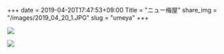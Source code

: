 +++
date  = 2019-04-20T17:47:53+09:00
Title = "ニュー梅屋"
share_img = "/images/2019_04_20_1.JPG"
slug = "umeya"
+++

![](/images/2019_04_20_1.JPG)

![](/images/2019_04_20_2.JPG)